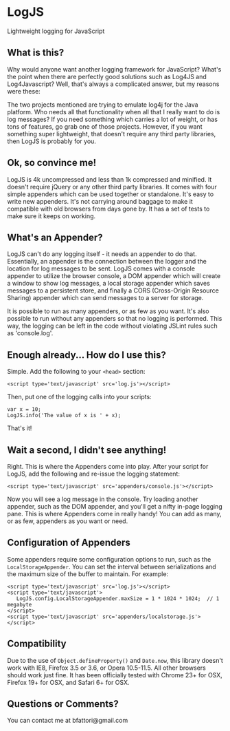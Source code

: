 LogJS
=====
Lightweight logging for JavaScript

## What is this?

Why would anyone want another logging framework for JavaScript?  What's the point when there are
perfectly good solutions such as Log4JS and Log4Javascript?  Well, that's always a complicated
answer, but my reasons were these:

The two projects mentioned are trying to emulate log4j for the Java platform.  Who needs all that
functionality when all that I really want to do is log messages?  If you need something which
carries a lot of weight, or has tons of features, go grab one of those projects.  However, if
you want something super lightweight, that doesn't require any third party libraries, then LogJS
is probably for you.


## Ok, so convince me!

LogJS is 4k uncompressed and less than 1k compressed and minified.  It doesn't require jQuery or any other
third party libraries.  It comes with four simple appenders which can be used together or standalone.
It's easy to write new appenders.  It's not carrying around baggage to make it compatible with old
browsers from days gone by.  It has a set of tests to make sure it keeps on working.


## What's an Appender?

LogJS can't do any logging itself - it needs an appender to do that.  Essentially, an appender
is the connection between the logger and the location for log messages to be sent.  LogJS
comes with a console appender to utilize the browser console, a DOM appender which will create
a window to show log messages, a local storage appender which saves messages to a persistent store,
and finally a CORS (Cross-Origin Resource Sharing) appender which can send messages to a server
for storage.

It is possible to run as many appenders, or as few as you want.  It's also possible to run without any
appenders so that no logging is performed.  This way, the logging can be left in the code without
violating JSLint rules such as 'console.log'.

## Enough already... How do I use this?

Simple.  Add the following to your `<head>` section:

`<script type='text/javascript' src='log.js'></script>`

Then, put one of the logging calls into your scripts:

    var x = 10;
    LogJS.info('The value of x is ' + x);

That's it!

## Wait a second, I didn't see anything!

Right.  This is where the Appenders come into play.  After your script for LogJS, add the following and
re-issue the logging statement:

`<script type='text/javascript' src='appenders/console.js'></script>`

Now you will see a log message in the console.  Try loading another appender, such as the DOM
appender, and you'll get a nifty in-page logging pane.  This is where Appenders come in really handy!
You can add as many, or as few, appenders as you want or need.

## Configuration of Appenders

Some appenders require some configuration options to run, such as the `LocalStorageAppender`.  You can
set the interval between serializations and the maximum size of the buffer to maintain.  For example:

    <script type='text/javascript' src='log.js'></script>
    <script type='text/javascript'>
       LogJS.config.LocalStorageAppender.maxSize = 1 * 1024 * 1024;  // 1 megabyte
    </script>
    <script type='text/javascript' src='appenders/localstorage.js'></script>
    
## Compatibility

Due to the use of `Object.defineProperty()` and `Date.now`, this library doesn't work with IE8, Firefox 3.5 or 3.6,
or Opera 10.5-11.5.  All other browsers should work just fine.  It has been officially tested with Chrome 23+ for OSX,
Firefox 19+ for OSX, and Safari 6+ for OSX.

## Questions or Comments?

You can contact me at &#98;f&#97;&#116;&#116;o&#114;&#105;&#64;&#103;m&#97;&#105;&#108;&#46;&#99;o&#109;
